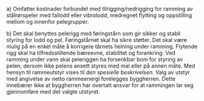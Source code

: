 a) Omfatter kostnader forbundet med tilrigging/nedrigging for ramming av stålrørspeler med fallodd eller vibrolodd, medregnet flytting og oppstilling mellom og innenfor pelegrupper.

b) Det skal benyttes pelerigg med føringstårn som gir sikker og stabil styring for lodd og pel. Føringstårnet skal ha sikre støtter. Det skal være mulig på en enkel måte å korrigere tårnets helning under ramming.
Flytende rigg skal ha tilfredsstillende bæreevne, stabilitet og forankring. Ved ramming under vann skal peleriggen ha forsenkbar bom for styring av pelen, dersom ikke pelens ansett styres med mal eller på annen måte.
Med hensyn til rammeutstyr vises til *den spesielle beskrivelsen*. Valg av utstyr med angivelse av netto rammeenergi forelegges byggherren. Dette innebærer ikke at byggherren har overtatt ansvar for at rammingen lar seg gjennomføre med det valgte utstyret.

